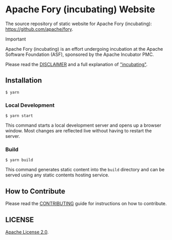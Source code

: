 # Apache Fory (incubating) Website

The source repository of static website for Apache Fory (incubating): https://github.com/apache/fory.

> [!IMPORTANT]
> Apache Fory (incubating) is an effort undergoing incubation at the Apache
> Software Foundation (ASF), sponsored by the Apache Incubator PMC.
>
> Please read the [DISCLAIMER](DISCLAIMER) and a full explanation of ["incubating"](https://incubator.apache.org/policy/incubation.html).

## Installation

```
$ yarn
```

### Local Development

```
$ yarn start
```

This command starts a local development server and opens up a browser window. Most changes are reflected live without having to restart the server.

### Build

```
$ yarn build
```

This command generates static content into the `build` directory and can be served using any static contents hosting service.

## How to Contribute

Please read the [CONTRIBUTING](CONTRIBUTING.md) guide for instructions on how to contribute.

## LICENSE

[Apache License 2.0](./LICENSE).
